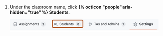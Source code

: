 1. Under the classroom name, click **{% octicon "people" aria-hidden="true" %} Students**.

   ![Screenshot of the tabs in a classroom. The "Students" tab is outlined in dark orange.](/assets/images/help/classroom/click-students.png)
